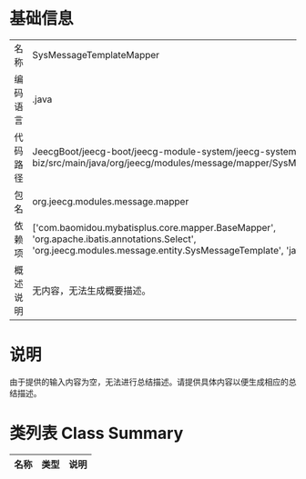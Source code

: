 # 基础信息

|      |      |
|------|------|
| 名称 | SysMessageTemplateMapper |
| 编码语言 | .java |
| 代码路径 | JeecgBoot/jeecg-boot/jeecg-module-system/jeecg-system-biz/src/main/java/org/jeecg/modules/message/mapper/SysMessageTemplateMapper.java |
| 包名 | org.jeecg.modules.message.mapper |
| 依赖项 | ['com.baomidou.mybatisplus.core.mapper.BaseMapper', 'org.apache.ibatis.annotations.Select', 'org.jeecg.modules.message.entity.SysMessageTemplate', 'java.util.List'] |
| 概述说明 | 无内容，无法生成概要描述。 |

# 说明

由于提供的输入内容为空，无法进行总结描述。请提供具体内容以便生成相应的总结描述。

# 类列表 Class Summary

| 名称   | 类型  | 说明 |
|-------|------|-------------|




